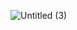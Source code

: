![Untitled (3)](https://github.com/CZang409/TUSCAN/assets/166551317/cdccc0c6-6feb-47ce-9782-f36a044eae2e)
